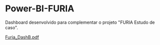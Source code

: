 # Power-BI-FURIA
Dashboard desenvolvido para complementar o projeto "FURIA Estudo de caso".

[Furia_DashB.pdf](https://github.com/lucajsalcalde/Power-BI-FURIA/files/9006426/Furia_DashB.pdf)
